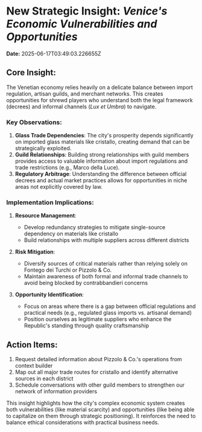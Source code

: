 # New Strategic Insight: *Venice's Economic Vulnerabilities and Opportunities*

**Date:** 2025-06-17T03:49:03.226655Z

## Core Insight:
The Venetian economy relies heavily on a delicate balance between import regulation, artisan guilds, and merchant networks. This creates opportunities for shrewd players who understand both the legal framework (decrees) and informal channels (*Lux et Umbra*) to navigate.

### Key Observations:
1. **Glass Trade Dependencies**: The city's prosperity depends significantly on imported glass materials like cristallo, creating demand that can be strategically exploited.
2. **Guild Relationships**: Building strong relationships with guild members provides access to valuable information about import regulations and trade restrictions (e.g., Marco della Luce).
3. **Regulatory Arbitrage**: Understanding the difference between official decrees and actual market practices allows for opportunities in niche areas not explicitly covered by law.

### Implementation Implications:
1. **Resource Management**:
   - Develop redundancy strategies to mitigate single-source dependency on materials like cristallo
   - Build relationships with multiple suppliers across different districts

2. **Risk Mitigation**:
   - Diversify sources of critical materials rather than relying solely on Fontego dei Turchi or Pizzolo & Co.
   - Maintain awareness of both formal and informal trade channels to avoid being blocked by contrabbandieri concerns

3. **Opportunity Identification**:
   - Focus on areas where there is a gap between official regulations and practical needs (e.g., regulated glass imports vs. artisanal demand)
   - Position ourselves as legitimate suppliers who enhance the Republic's standing through quality craftsmanship

## Action Items:
1. Request detailed information about Pizzolo & Co.'s operations from context builder
2. Map out all major trade routes for cristallo and identify alternative sources in each district
3. Schedule conversations with other guild members to strengthen our network of information providers

This insight highlights how the city's complex economic system creates both vulnerabilities (like material scarcity) and opportunities (like being able to capitalize on them through strategic positioning). It reinforces the need to balance ethical considerations with practical business needs.
